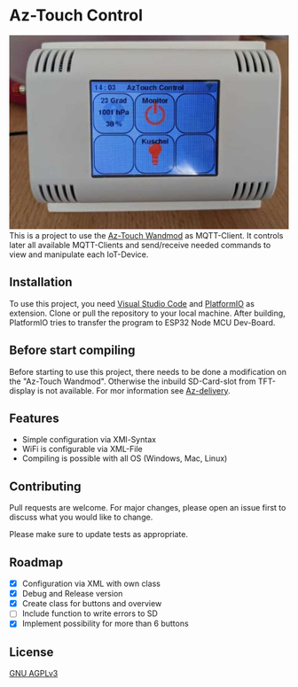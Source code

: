 # Az-Touch Control
![Title](images/Title.jpg)
This is a project to use the [Az-Touch Wandmod](https://www.az-delivery.de/products/az-touch-wandgehauseset-mit-2-8-zoll-touchscreen-fur-esp8266-und-esp32) as MQTT-Client. It controls later all available MQTT-Clients and send/receive needed commands to view and manipulate each IoT-Device.

## Installation

To use this project, you need [Visual Studio Code](https://code.visualstudio.com/) and [PlatformIO](https://platformio.org/platformio-ide) as extension. Clone or pull the repository to your local machine. After building, PlatformIO tries to transfer the program to ESP32 Node MCU Dev-Board.

## Before start compiling

Before starting to use this project, there needs to be done a modification on the "Az-Touch Wandmod". Otherwise the inbuild SD-Card-slot from TFT-display is not available. For mor information see [Az-delivery]().

## Features

- Simple configuration via XMl-Syntax
- WiFi is configurable via XML-File
- Compiling is possible with all OS (Windows, Mac, Linux)

## Contributing

Pull requests are welcome. For major changes, please open an issue first
to discuss what you would like to change.

Please make sure to update tests as appropriate.

## Roadmap

- [x]  Configuration via XML with own class
- [x]  Debug and Release version
- [X]  Create class for buttons and overview 
- [ ]  Include function to write errors to SD
- [X]  Implement possibility for more than 6 buttons

## License

[GNU AGPLv3](https://choosealicense.com/licenses/agpl-3.0/)
